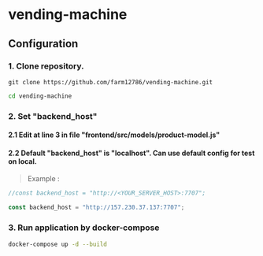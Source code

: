 # vending-machine

## Configuration

### 1. Clone repository.

```
git clone https://github.com/farm12786/vending-machine.git
```

```bash
cd vending-machine
```

### 2. Set "backend_host"

#### 2.1 Edit at line 3 in file "frontend/src/models/product-model.js"

#### 2.2 Default "backend_host" is "localhost". Can use default config for test on local.

> Example :

```javascript
//const backend_host = "http://<YOUR_SERVER_HOST>:7707";

const backend_host = "http://157.230.37.137:7707";
```

### 3. Run application by docker-compose

```bash
docker-compose up -d --build
```
